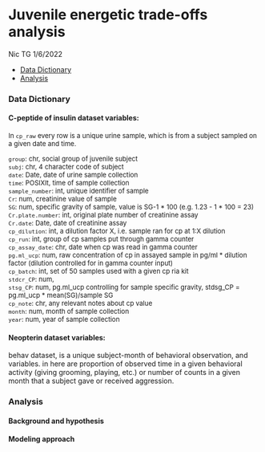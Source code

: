 Juvenile energetic trade-offs analysis
================
Nic TG
1/6/2022

-   [Data Dictionary](#data-dictionary)
-   [Analysis](#analysis)

### Data Dictionary

#### C-peptide of insulin dataset variables:

<font size = "2"> In `cp_raw` every row is a unique urine sample, which
is from a subject sampled on a given date and time.

`group`: chr, social group of juvenile subject  
`subj`: chr, 4 character code of subject  
`date`: Date, date of urine sample collection  
`time`: POSIXlt, time of sample collection  
`sample_number`: int, unique identifier of sample  
`Cr`: num, creatinine value of sample  
`SG`: num, specific gravity of sample, value is SG-1 \* 100 (e.g. 1.23 -
1 \* 100 = 23)  
`Cr.plate.number`: int, original plate number of creatinine assay  
`Cr.date`: Date, date of creatinine assay  
`cp_dilution`: int, a dilution factor X, i.e. sample ran for cp at 1:X
dilution  
`cp_run`: int, group of cp samples put through gamma counter  
`cp_assay_date`: chr, date when cp was read in gamma counter  
`pg.ml_ucp`: num, raw concentration of cp in assayed sample in pg/ml \*
dilution factor (dilution controlled for in gamma counter input)  
`cp_batch`: int, set of 50 samples used with a given cp ria kit  
`stdcr_CP`: num,  
`stsg_CP`: num, pg.ml_ucp controlling for sample specific gravity,
stdsg_CP = pg.ml_ucp \* mean(SG)/sample SG  
`cp_note`: chr, any relevant notes about cp value  
`month`: num, month of sample collection  
`year`: num, year of sample collection

</font>

#### Neopterin dataset variables:

behav dataset, is a unique subject-month of behavioral observation, and
variables. in here are proportion of observed time in a given behavioral
activity (giving grooming, playing, etc.) or number of counts in a given
month that a subject gave or received aggression.

### Analysis

#### Background and hypothesis

#### Modeling approach
